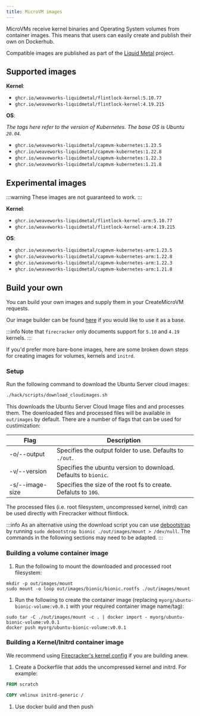 ```yaml
---
title: MicroVM images
---
```


MicroVMs receive kernel binaries and Operating System volumes from container images.
This means that users can easily create and publish their own on Dockerhub.

Compatible images are published as part of the [Liquid Metal][lm] project.

## Supported images

**Kernel**:
- `ghcr.io/weaveworks-liquidmetal/flintlock-kernel:5.10.77`
- `ghcr.io/weaveworks-liquidmetal/flintlock-kernel:4.19.215`

**OS**:

_The tags here refer to the version of Kubernetes._
_The base OS is Ubuntu `20.04`._

- `ghcr.io/weaveworks-liquidmetal/capmvm-kubernetes:1.23.5`
- `ghcr.io/weaveworks-liquidmetal/capmvm-kubernetes:1.22.8`
- `ghcr.io/weaveworks-liquidmetal/capmvm-kubernetes:1.22.3`
- `ghcr.io/weaveworks-liquidmetal/capmvm-kubernetes:1.21.8`

## Experimental images

:::warning
These images are not guaranteed to work.
:::

**Kernel**:
- `ghcr.io/weaveworks-liquidmetal/flintlock-kernel-arm:5.10.77`
- `ghcr.io/weaveworks-liquidmetal/flintlock-kernel-arm:4.19.215`

**OS**:

- `ghcr.io/weaveworks-liquidmetal/capmvm-kubernetes-arm:1.23.5`
- `ghcr.io/weaveworks-liquidmetal/capmvm-kubernetes-arm:1.22.8`
- `ghcr.io/weaveworks-liquidmetal/capmvm-kubernetes-arm:1.22.3`
- `ghcr.io/weaveworks-liquidmetal/capmvm-kubernetes-arm:1.21.8`

## Build your own

You can build your own images and supply them in your CreateMicroVM requests.

Our image builder can be found [here][image-builder] if you would like to use it as a base.

:::info
Note that `firecracker` only documents support for `5.10` and `4.19` kernels.
:::

If you'd prefer more bare-bone images, here are some broken down steps for creating
images for volumes, kernels and `initrd`.

### Setup

Run the following command to download the Ubuntu Server cloud images:

```bash
./hack/scripts/download_cloudimages.sh
```

This downloads the Ubuntu Server Cloud Image files and and processes them.
The downloaded files and processed files will be available in `out/images` by default.
There are a number of flags that can be used for custimization:

| Flag            |  Description                                                     |
| --------------- | ---------------------------------------------------------------- |
| -o/--output     | Specifies the output folder to use. Defaults to `./out`.         |
| -v/--version    | Specifies the ubuntu version to download. Defaults to `bionic`.  |
| -s/--image-size | Specifies the size of the root fs to create. Defaluts to `10G`.  |

The processed files (i.e. root filesystem, uncompressed kernel, initrd) can be used directly with Firecracker without flintlock.

:::info
As an alternative using the download script you can use [debootstrap][db]
by running `sudo debootstrap bionic ./out/images/mount > /dev/null`.
The commands in the following sections may need to be adapted.
:::

### Building a volume container image

1. Run the following to mount the downloaded and processed root filesystem:

  ```shell
  mkdir -p out/images/mount
  sudo mount -o loop out/images/bionic/bionic.rootfs ./out/images/mount
  ```

1. Run the following to create the container image (replacing `myorg/ubuntu-bionic-volume:v0.0.1` with your required container image name/tag):

  ```shell
  sudo tar -C ./out/images/mount -c . | docker import - myorg/ubuntu-bionic-volume:v0.0.1
  docker push myorg/ubuntu-bionic-volume:v0.0.1
  ```

### Building a Kernel/Initrd container image

We recommend using [Firecracker's kernel config][fc] if you are building anew.

1. Create a Dockerfile that adds the uncompressed kernel and initrd. For example:

  ```dockerfile
  FROM scratch

  COPY vmlinux initrd-generic /
  ```

1. Use docker build and then push

[image-builder]: https://github.com/weaveworks-liquidmetal/image-builder
[lm]: https://weaveworks-liquidmetal.github.io/site/
[db]: https://wiki.debian.org/Debootstrap
[fc]: https://github.com/firecracker-microvm/firecracker/tree/main/resources/guest_configs
